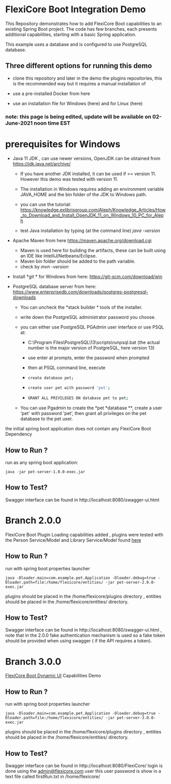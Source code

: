 # FlexiCore Boot Integration Demo

This Repository demonstrates how to add FlexiCore Boot capabilities to an existing Spring Boot project.
The code has few branches, each presents additional capabilities, starting with a basic Spring application.

This example uses a database and is configured to use PostgreSQL database.

## Three different options for running this demo

- clone this repository and later in the demo the plugins repositories, this is the recommended way but it requires a manual installation of 

- use a pre-installed Docker from here

 

- use an installation file for Windows (here) and for Linux (here)



### note: this page is being edited, update will be available on 02-June-2021 noon time EST



# prerequisites for Windows 

- Java 11 JDK  , can use newer versions,  OpenJDK can be obtained from https://jdk.java.net/archive/

  - If you have another JDK installed, it can be used if >= version 11. However this demo was tested with version 11.

  - The installation in Windows requires adding an environment variable JAVA_HOME and the bin folder of the JDK to Windows path.
  - you can use the tutorial: https://knowledge.exlibrisgroup.com/Aleph/Knowledge_Articles/How_to_Download_and_Install_OpenJDK_11_on_Windows_10_PC_for_Aleph
  - test Java installation by typing (at the command line) *java -version*

- Apache Maven from here https://maven.apache.org/download.cgi

  - Maven is used here for building the artifacts, these can be built using an IDE like IntelliJ/Netbeans/Eclipse.
  - Maven bin folder should be added to the path variable.
  - check by *mvn -version*  

- Install *git *  for Windows from here: https://git-scm.com/download/win

- PostgreSQL database server from here: https://www.enterprisedb.com/downloads/postgres-postgresql-downloads

  - You can uncheck the *stack builder * tools of the installer.

  - write down the PostgreSQL administrator password you choose.

  - you can either use PostgreSQL PGAdmin user interface or use PSQL at:

    - C:\Program Files\PostgreSQL\13\scripts\runpsql.bat   (the actual number is the major version of PostgreSQL, here version 13)

    - use enter at prompts, enter the password when prompted

    - then at PSQL command line, execute

    - ```bash
      create database pet;
      ```

    - ```bash
      create user pet with password 'pet';
      ```

    - ```bash
      GRANT ALL PRIVILEGES ON database pet to pet;
      ```

  - You can use Pgadmin to create the *pet *database **, create a user 'pet' with password 'pet', then grant all privileges on the pet database to the pet user.

 the initial spring boot application does not contain any FlexiCore Boot Dependency



 ## How to Run ?

run as any spring boot application:

    java -jar pet-server-1.0.0-exec.jar

 ## How to Test?

 Swagger interface can be found in http://localhost:8080/swagger-ui.html


# Branch 2.0.0

FlexiCore Boot Plugin Loading capabilities added , plugins were tested with the Person Service/Model and Library Service/Model found [here](https://github.com/wizzdi/FlexiCore-Examples)

 ## How to Run ?

run with spring boot properties launcher

    java -Dloader.main=com.example.pet.Application -Dloader.debug=true -Dloader.path=file:/home/flexicore/entities/ -jar pet-server-2.0.0-exec.jar 

plugins should be placed in the /home/flexicore/plugins directory , entities should be placed in the /home/flexicore/entities/ directory.

 ## How to Test?

 Swagger interface can be found in http://localhost:8080/swagger-ui.html , note that in the 2.0.0 fake authentication mechanism is used so a fake token should be provided when using swagger ( if the API requires a token).

# Branch 3.0.0

[FlexiCore Boot Dynamic UI](https://support.wizzdi.com/#dynamic-user-interface) Capabilities Demo

 ## How to Run ?

run with spring boot properties launcher

    java -Dloader.main=com.example.pet.Application -Dloader.debug=true -Dloader.path=file:/home/flexicore/entities/ -jar pet-server-3.0.0-exec.jar 

plugins should be placed in the /home/flexicore/plugins directory , entities should be placed in the /home/flexicore/entities/ directory.

 ## How to Test?

 Swagger interface can be found in http://localhost:8080/FlexiCore/
 login is done using the admin@flexicore.com user this user password is show in a text file called firstRun.txt in /home/flexicore/
